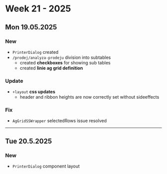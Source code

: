 # Week 21 - 2025


## Mon 19.05.2025

### New

- `PrinterDialog` created
- `/prodej/analyza-prodeju` division into subtables
  - created **checkboxes** for showing sub tables 
  - created **linie ag grid definition**

### Update

- `+layout` **css updates**
  - header and ribbon heights are now correctly set without sideeffects

### Fix

- `AgGridSSWrapper` selectedRows issue resolved


---


## Tue 20.5.2025

### New

- `PrinterDialog` component layout 
